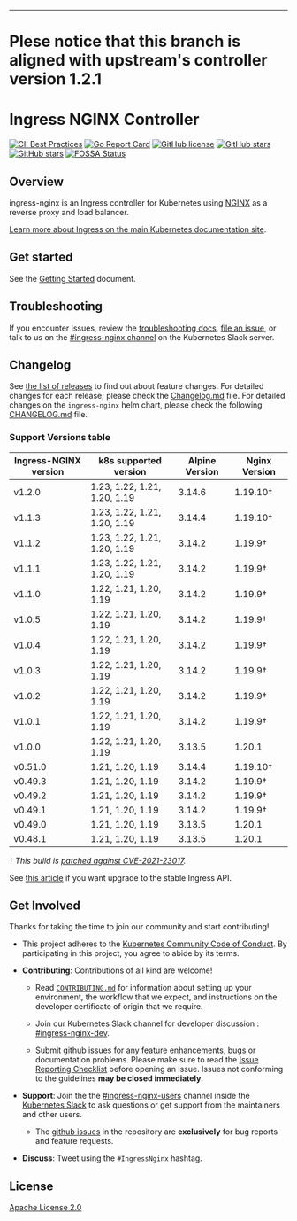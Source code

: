 ---
# Plese notice that this branch is aligned with upstream's controller version 1.2.1

# Ingress NGINX Controller

[![CII Best Practices](https://bestpractices.coreinfrastructure.org/projects/5691/badge)](https://bestpractices.coreinfrastructure.org/projects/5691)
[![Go Report Card](https://goreportcard.com/badge/github.com/kubernetes/ingress-nginx)](https://goreportcard.com/report/github.com/kubernetes/ingress-nginx)
[![GitHub license](https://img.shields.io/github/license/kubernetes/ingress-nginx.svg)](https://github.com/kubernetes/ingress-nginx/blob/main/LICENSE)
[![GitHub stars](https://img.shields.io/github/stars/kubernetes/ingress-nginx.svg)](https://github.com/kubernetes/ingress-nginx/stargazers)
[![GitHub stars](https://img.shields.io/badge/contributions-welcome-orange.svg)](https://github.com/kubernetes/ingress-nginx/blob/main/CONTRIBUTING.md)
[![FOSSA Status](https://app.fossa.io/api/projects/git%2Bgithub.com%2Fkubernetes%2Fingress-nginx.svg?type=shield)](https://app.fossa.io/projects/git%2Bgithub.com%2Fkubernetes%2Fingress-nginx?ref=badge_shield)

## Overview

ingress-nginx is an Ingress controller for Kubernetes using [NGINX](https://www.nginx.org/) as a reverse proxy and load balancer.

[Learn more about Ingress on the main Kubernetes documentation site](https://kubernetes.io/docs/concepts/services-networking/ingress/).

## Get started

See the [Getting Started](https://kubernetes.github.io/ingress-nginx/deploy/) document.

## Troubleshooting

If you encounter issues, review the [troubleshooting docs](docs/troubleshooting.md), [file an issue](https://github.com/kubernetes/ingress-nginx/issues), or talk to us on the [#ingress-nginx channel](https://kubernetes.slack.com/messages/ingress-nginx) on the Kubernetes Slack server.

## Changelog

See [the list of releases](https://github.com/kubernetes/ingress-nginx/releases) to find out about feature changes.
For detailed changes for each release; please check the [Changelog.md](Changelog.md) file.
For detailed changes on the `ingress-nginx` helm chart, please check the following [CHANGELOG.md](charts/ingress-nginx/CHANGELOG.md) file.

### Support Versions table 

| Ingress-NGINX version | k8s supported version        | Alpine Version | Nginx Version |
|-----------------------|------------------------------|----------------|---------------|
| v1.2.0                | 1.23, 1.22, 1.21, 1.20, 1.19 | 3.14.6         | 1.19.10†      |
| v1.1.3                | 1.23, 1.22, 1.21, 1.20, 1.19 | 3.14.4         | 1.19.10†      |
| v1.1.2                | 1.23, 1.22, 1.21, 1.20, 1.19 | 3.14.2         | 1.19.9†       |
| v1.1.1                | 1.23, 1.22, 1.21, 1.20, 1.19 | 3.14.2         | 1.19.9†       |
| v1.1.0                | 1.22, 1.21, 1.20, 1.19       | 3.14.2         | 1.19.9†       |
| v1.0.5                | 1.22, 1.21, 1.20, 1.19       | 3.14.2         | 1.19.9†       |
| v1.0.4                | 1.22, 1.21, 1.20, 1.19       | 3.14.2         | 1.19.9†       |
| v1.0.3                | 1.22, 1.21, 1.20, 1.19       | 3.14.2         | 1.19.9†       |
| v1.0.2                | 1.22, 1.21, 1.20, 1.19       | 3.14.2         | 1.19.9†       |
| v1.0.1                | 1.22, 1.21, 1.20, 1.19       | 3.14.2         | 1.19.9†       |
| v1.0.0                | 1.22, 1.21, 1.20, 1.19       | 3.13.5         | 1.20.1        |
| v0.51.0               | 1.21, 1.20, 1.19             | 3.14.4         | 1.19.10†       |
| v0.49.3               | 1.21, 1.20, 1.19             | 3.14.2         | 1.19.9†       |
| v0.49.2               | 1.21, 1.20, 1.19             | 3.14.2         | 1.19.9†       |
| v0.49.1               | 1.21, 1.20, 1.19             | 3.14.2         | 1.19.9†       |
| v0.49.0               | 1.21, 1.20, 1.19             | 3.13.5         | 1.20.1        |
| v0.48.1               | 1.21, 1.20, 1.19             | 3.13.5         | 1.20.1        |

† _This build is [patched against CVE-2021-23017](https://github.com/openresty/openresty/commit/4b5ec7edd78616f544abc194308e0cf4b788725b#diff-42ef841dc27fe0b5aa2d06bd31308bb63a59cdcddcbcddd917248349d22020a3)._

See [this article](https://kubernetes.io/blog/2021/07/26/update-with-ingress-nginx/) if you want upgrade to the stable Ingress API. 

## Get Involved

Thanks for taking the time to join our community and start contributing!

- This project adheres to the [Kubernetes Community Code of Conduct](https://git.k8s.io/community/code-of-conduct.md). By participating in this project, you agree to abide by its terms.

- **Contributing**: Contributions of all kind are welcome!
  
  - Read [`CONTRIBUTING.md`](CONTRIBUTING.md) for information about setting up your environment, the workflow that we expect, and instructions on the developer certificate of origin that we require.

  - Join our Kubernetes Slack channel for developer discussion : [#ingress-nginx-dev](https://kubernetes.slack.com/archives/C021E147ZA4).
  
  - Submit github issues for any feature enhancements, bugs or documentation problems. Please make sure to read the [Issue Reporting Checklist](https://github.com/kubernetes/ingress-nginx/blob/main/CONTRIBUTING.md#issue-reporting-guidelines) before opening an issue. Issues not conforming to the guidelines **may be closed immediately**.

- **Support**: Join the the [#ingress-nginx-users](https://kubernetes.slack.com/messages/CANQGM8BA/) channel inside the [Kubernetes Slack](http://slack.kubernetes.io/) to ask questions or get support from the maintainers and other users.
  
  - The [github issues](https://github.com/kubernetes/ingress-nginx/issues) in the repository are **exclusively** for bug reports and feature requests.

- **Discuss**: Tweet using the `#IngressNginx` hashtag.

## License

[Apache License 2.0](https://github.com/kubernetes/ingress-nginx/blob/main/LICENSE)
